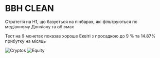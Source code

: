 # BBH CLEAN

Стратегія на Н1, що базується на пінбарах,
які фільтруються по медіанному Дончіану та об'ємах

Тест на 6 монетах показав хороше Еквіті
з просадкою до 9 % та 14.87% прибутку на місяць

![Cryptos](https://user-images.githubusercontent.com/108072766/214139740-ae18dcea-64ab-4964-9be4-f1b0a6b9e591.jpg)
![Equity](https://user-images.githubusercontent.com/108072766/214139744-e08dc884-752f-4f7b-8aee-aad70bd735b1.jpg)
